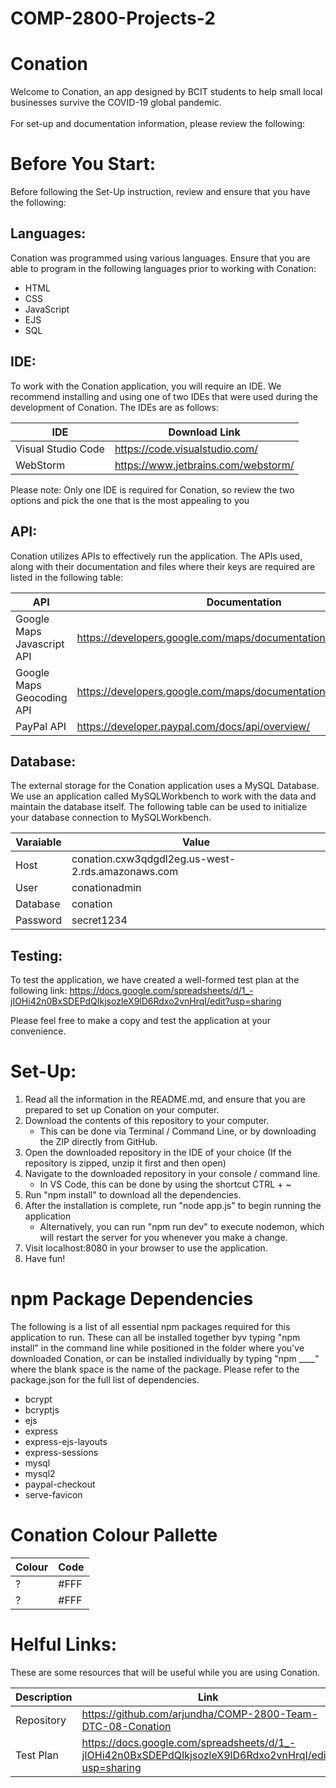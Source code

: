 # COMP-2800-Projects-2

# Conation
Welcome to Conation, an app designed by BCIT students to help small local businesses survive the COVID-19 global pandemic.
<br><br>
For set-up and documentation information, please review the following:

# Before You Start:
Before following the Set-Up instruction, review and ensure that you have the following:

## Languages:
Conation was programmed using various languages. Ensure that you are able to program in the following languages prior to working with Conation:

- HTML
- CSS
- JavaScript
- EJS
- SQL

## IDE:
To work with the Conation application, you will require an IDE. We recommend installing and using one of two IDEs that were used during the development of Conation. The IDEs are as follows:

| IDE | Download Link|
| --- | --- |
| Visual Studio Code | https://code.visualstudio.com/ |
| WebStorm | https://www.jetbrains.com/webstorm/ |

Please note: Only one IDE is required for Conation, so review the two options and pick the one that is the most appealing to you


## API:
Conation utilizes APIs to effectively run the application. The APIs used, along with their documentation and files where their keys are required are listed in the following table:

| API | Documentation| Key Location |
| --- | --- | --- |
| Google Maps Javascript API | https://developers.google.com/maps/documentation/javascript/tutorial | map.ejs |
| Google Maps Geocoding API | https://developers.google.com/maps/documentation/geocoding/start | business_registration.ejs, update_business_info.ejs|
| PayPal API | https://developer.paypal.com/docs/api/overview/ | donate.ejs |


## Database:
The external storage for the Conation application uses a MySQL Database. We use an application called MySQLWorkbench to work with the data and maintain the database itself. The following table can be used to initialize your database connection to MySQLWorkbench.

| Varaiable | Value|
| --- | --- |
| Host | conation.cxw3qdgdl2eg.us-west-2.rds.amazonaws.com |
| User | conationadmin |
| Database | conation |
| Password | secret1234 |

## Testing:
To test the application, we have created a well-formed test plan at the following link:
https://docs.google.com/spreadsheets/d/1_-jIOHi42n0BxSDEPdQIkjsozleX9lD6Rdxo2vnHrqI/edit?usp=sharing

Please feel free to make a copy and test the application at your convenience.


# Set-Up:
1. Read all the information in the README.md, and ensure that you are prepared to set up Conation on your computer.
2. Download the contents of this repository to your computer.
   - This can be done via Terminal / Command Line, or by downloading the ZIP directly from GitHub.
3. Open the downloaded repository in the IDE of your choice (If the repository is zipped, unzip it first and then open)
4. Navigate to the downloaded repository in your console / command line.
   - In VS Code, this can be done by using the shortcut CTRL + ~
5. Run "npm install" to download all the dependencies.
6. After the installation is complete, run "node app.js" to begin running the application
   - Alternatively, you can run "npm run dev" to execute nodemon, which will restart the server for you whenever you make a change.
7. Visit localhost:8080 in your browser to use the application.
8. Have fun!


# npm Package Dependencies

The following is a list of all essential npm packages required for this application to run. These can all be installed together byv typing "npm install" in the command line while positioned in the folder where you've downloaded Conation, or can be installed individually by typing "npm ____" where the blank space is the name of the package. Please refer to the package.json for the full list of dependencies.

- bcrypt
- bcryptjs
- ejs
- express
- express-ejs-layouts
- express-sessions
- mysql
- mysql2
- paypal-checkout
- serve-favicon


# Conation Colour Pallette

| Colour | Code |
| --- | --- |
| ? | #FFF |
| ? | #FFF |

# Helful Links:
These are some resources that will be useful while you are using Conation.

| Description | Link |
| --- | --- |
| Repository | https://github.com/arjundha/COMP-2800-Team-DTC-08-Conation |
| Test Plan | https://docs.google.com/spreadsheets/d/1_-jIOHi42n0BxSDEPdQIkjsozleX9lD6Rdxo2vnHrqI/edit?usp=sharing |
